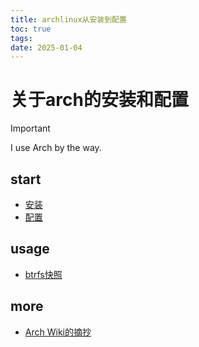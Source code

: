 ```yaml
---
title: archlinux从安装到配置
toc: true
tags:
date: 2025-01-04
---
```


# 关于arch的安装和配置

> [!important]
> I use Arch by the way.

## start

- [安装](/wiki/dev/arch/archinstall)
- [配置](/wiki/dev/arch/archpostinstall)

## usage

- [btrfs快照](/wiki/dev/linux/btrfs)

## more

- [Arch Wiki的摘抄](/wiki/dev/arch/archwiki)
